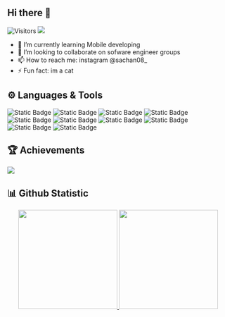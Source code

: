 ## Hi there 👋

![Visitors](https://api.visitorbadge.io/api/visitors?path=https%3A%2F%2Fgithub.com%2Felsaa08&label=Visitors&countColor=%237e8ef1)
<img src="https://storage.kodeteks.com/line.gif">

- 🌱 I’m currently learning Mobile developing
- 👯 I’m looking to collaborate on sofware engineer groups
- 📫 How to reach me: instagram @sachan08_
- ⚡ Fun fact: im a cat

## ⚙️ Languages & Tools
![Static Badge](https://img.shields.io/badge/Android%20Studio-l?style=for-the-badge&logo=androidstudio&logoColor=white&labelColor=%233DDC84&color=%233DDC84)
![Static Badge](https://img.shields.io/badge/Android-l?style=for-the-badge&logo=android&logoColor=white&labelColor=%2334A853&color=%2334A853)
![Static Badge](https://img.shields.io/badge/Dart-l?style=for-the-badge&logo=dart&logoColor=white&labelColor=%230175C2&color=%230175C2)
![Static Badge](https://img.shields.io/badge/Flutter-l?style=for-the-badge&logo=flutter&logoColor=white&labelColor=%2302569B&color=%2302569B)
![Static Badge](https://img.shields.io/badge/PHP-l?style=for-the-badge&logo=php&logoColor=white&labelColor=%23777BB4&color=%23777BB4)
![Static Badge](https://img.shields.io/badge/Visual%20Studio%20Code-l?style=for-the-badge&logo=visualstudiocode&logoColor=white&labelColor=%23007ACC&color=%23007ACC)
![Static Badge](https://img.shields.io/badge/Figma-l?style=for-the-badge&logo=figma&logoColor=white&labelColor=%23F24E1E&color=%23F24E1E)
![Static Badge](https://img.shields.io/badge/GitHub-l?style=for-the-badge&logo=github&logoColor=white&labelColor=%23181717&color=%23181717)
![Static Badge](https://img.shields.io/badge/Git-l?style=for-the-badge&logo=git&logoColor=white&labelColor=%23F05032&color=%23F05032)
![Static Badge](https://img.shields.io/badge/Canva-l?style=for-the-badge&logo=canva&logoColor=white&labelColor=%2300C4CC&color=%2300C4CC)

## :trophy: Achievements
![](https://github-profile-trophy.vercel.app/?username=elsaa08&theme=algolia&no-frame=true&no-bg=true&margin-w=5)

## :bar_chart: Github Statistic
<p align="center">
<a href="https://github.com/elsaa08">
   <img height="225em" src="http://github-profile-summary-cards.vercel.app/api/cards/most-commit-language?username=elsaa08&theme=aura"/>
   <img height="225em" src="http://github-profile-summary-cards.vercel.app/api/cards/repos-per-language?username=elsaa08&theme=aura"/>
</a><br/>


